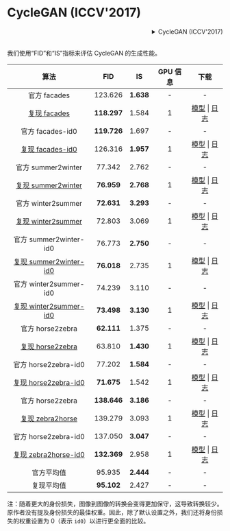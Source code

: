 # CycleGAN (ICCV'2017)

<!-- [ALGORITHM] -->

<details>
<summary align="right">CycleGAN (ICCV'2017)</summary>

```bibtex
@inproceedings{zhu2017unpaired,
  title={Unpaired image-to-image translation using cycle-consistent adversarial networks},
  author={Zhu, Jun-Yan and Park, Taesung and Isola, Phillip and Efros, Alexei A},
  booktitle={Proceedings of the IEEE international conference on computer vision},
  pages={2223--2232},
  year={2017}
}
```

</details>

<br/>

我们使用“FID”和“IS”指标来评估 CycleGAN 的生成性能。

|                                                       算法                                                        |     FID     |    IS     | GPU 信息 |                                                                                                                                                                               下载                                                                                                                                                                                |
| :---------------------------------------------------------------------------------------------------------------: | :---------: | :-------: | :------: | :---------------------------------------------------------------------------------------------------------------------------------------------------------------------------------------------------------------------------------------------------------------------------------------------------------------------------------------------------------------: |
|                                                   官方 facades                                                    |   123.626   | **1.638** |    -     |                                                                                                                                                                                 -                                                                                                                                                                                 |
|            [复现 facades](/configs/synthesizers/cyclegan/cyclegan_lsgan_resnet_in_1x1_80k_facades.py)             | **118.297** |   1.584   |    1     |                        [模型](https://download.openmmlab.com/mmediting/synthesizers/cyclegan/cyclegan_facades/cyclegan_lsgan_resnet_in_1x1_80k_facades_20200524-0b877c2a.pth) \| [日志](https://download.openmmlab.com/mmediting/synthesizers/cyclegan/cyclegan_facades/cyclegan_lsgan_resnet_in_1x1_80k_facades_20200524_211816.log.json)                        |
|                                                 官方 facades-id0                                                  | **119.726** |   1.697   |    -     |                                                                                                                                                                                 -                                                                                                                                                                                 |
|        [复现 facades-id0](/configs/synthesizers/cyclegan/cyclegan_lsgan_id0_resnet_in_1x1_80k_facades.py)         |   126.316   | **1.957** |    1     |                [模型](https://download.openmmlab.com/mmediting/synthesizers/cyclegan/cyclegan_facades_id0/cyclegan_lsgan_id0_resnet_in_1x1_80k_facades_20200524-438aa074.pth) \| [日志](https://download.openmmlab.com/mmediting/synthesizers/cyclegan/cyclegan_facades_id0/cyclegan_lsgan_id0_resnet_in_1x1_80k_facades_20200524_212548.log.json)                |
|                                                官方 summer2winter                                                 |   77.342    |   2.762   |    -     |                                                                                                                                                                                 -                                                                                                                                                                                 |
|     [复现 summer2winter](/configs/synthesizers/cyclegan/cyclegan_lsgan_resnet_in_1x1_246200_summer2winter.py)     | **76.959**  | **2.768** |    1     |         [模型](https://download.openmmlab.com/mmediting/synthesizers/cyclegan/cyclegan_summer2winter/cyclegan_lsgan_resnet_in_1x1_246200_summer2winter_20200524-0baeaff6.pth) \| [日志](https://download.openmmlab.com/mmediting/synthesizers/cyclegan/cyclegan_summer2winter/cyclegan_lsgan_resnet_in_1x1_246200_summer2winter_20200524_214809.log.json)         |
|                                                官方 winter2summer                                                 | **72.631**  | **3.293** |    -     |                                                                                                                                                                                 -                                                                                                                                                                                 |
|     [复现 winter2summer](/configs/synthesizers/cyclegan/cyclegan_lsgan_resnet_in_1x1_246200_summer2winter.py)     |   72.803    |   3.069   |    1     |         [模型](https://download.openmmlab.com/mmediting/synthesizers/cyclegan/cyclegan_summer2winter/cyclegan_lsgan_resnet_in_1x1_246200_summer2winter_20200524-0baeaff6.pth) \| [日志](https://download.openmmlab.com/mmediting/synthesizers/cyclegan/cyclegan_summer2winter/cyclegan_lsgan_resnet_in_1x1_246200_summer2winter_20200524_214809.log.json)         |
|                                              官方 summer2winter-id0                                               |   76.773    | **2.750** |    -     |                                                                                                                                                                                 -                                                                                                                                                                                 |
| [复现 summer2winter-id0](/configs/synthesizers/cyclegan/cyclegan_lsgan_id0_resnet_in_1x1_246200_summer2winter.py) | **76.018**  |   2.735   |    1     | [模型](https://download.openmmlab.com/mmediting/synthesizers/cyclegan/cyclegan_summer2winter_id0/cyclegan_lsgan_id0_resnet_in_1x1_246200_summer2winter_20200524-f280ecdd.pth) \| [日志](https://download.openmmlab.com/mmediting/synthesizers/cyclegan/cyclegan_summer2winter_id0/cyclegan_lsgan_id0_resnet_in_1x1_246200_summer2winter_20200524_215511.log.json) |
|                                              官方 winter2summer-id0                                               |   74.239    |   3.110   |    -     |                                                                                                                                                                                 -                                                                                                                                                                                 |
| [复现 winter2summer-id0](/configs/synthesizers/cyclegan/cyclegan_lsgan_id0_resnet_in_1x1_246200_summer2winter.py) | **73.498**  | **3.130** |    1     | [模型](https://download.openmmlab.com/mmediting/synthesizers/cyclegan/cyclegan_summer2winter_id0/cyclegan_lsgan_id0_resnet_in_1x1_246200_summer2winter_20200524-f280ecdd.pth) \| [日志](https://download.openmmlab.com/mmediting/synthesizers/cyclegan/cyclegan_summer2winter_id0/cyclegan_lsgan_id0_resnet_in_1x1_246200_summer2winter_20200524_215511.log.json) |
|                                                 官方 horse2zebra                                                  | **62.111**  |   1.375   |    -     |                                                                                                                                                                                 -                                                                                                                                                                                 |
|       [复现 horse2zebra](/configs/synthesizers/cyclegan/cyclegan_lsgan_resnet_in_1x1_266800_horse2zebra.py)       |   63.810    | **1.430** |    1     |             [模型](https://download.openmmlab.com/mmediting/synthesizers/cyclegan/cyclegan_horse2zebra/cyclegan_lsgan_resnet_in_1x1_266800_horse2zebra_20200524-1b3d5d3a.pth) \| [日志](https://download.openmmlab.com/mmediting/synthesizers/cyclegan/cyclegan_horse2zebra/cyclegan_lsgan_resnet_in_1x1_266800_horse2zebra_20200524_220040.log.json)             |
|                                               官方 horse2zebra-id0                                                |   77.202    | **1.584** |    -     |                                                                                                                                                                                 -                                                                                                                                                                                 |
|   [复现 horse2zebra-id0](/configs/synthesizers/cyclegan/cyclegan_lsgan_id0_resnet_in_1x1_266800_horse2zebra.py)   | **71.675**  |   1.542   |    1     |     [模型](https://download.openmmlab.com/mmediting/synthesizers/cyclegan/cyclegan_horse2zebra_id0/cyclegan_lsgan_id0_resnet_in_1x1_266800_horse2zebra_20200524-470fb8da.pth) \| [日志](https://download.openmmlab.com/mmediting/synthesizers/cyclegan/cyclegan_horse2zebra_id0/cyclegan_lsgan_id0_resnet_in_1x1_266800_horse2zebra_20200524_220655.log.json)     |
|                                                 官方 horse2zebra                                                  | **138.646** | **3.186** |    -     |                                                                                                                                                                                 -                                                                                                                                                                                 |
|       [复现 zebra2horse](/configs/synthesizers/cyclegan/cyclegan_lsgan_resnet_in_1x1_266800_horse2zebra.py)       |   139.279   |   3.093   |    1     |             [模型](https://download.openmmlab.com/mmediting/synthesizers/cyclegan/cyclegan_horse2zebra/cyclegan_lsgan_resnet_in_1x1_266800_horse2zebra_20200524-1b3d5d3a.pth) \| [日志](https://download.openmmlab.com/mmediting/synthesizers/cyclegan/cyclegan_horse2zebra/cyclegan_lsgan_resnet_in_1x1_266800_horse2zebra_20200524_220040.log.json)             |
|                                               官方 horse2zebra-id0                                                |   137.050   | **3.047** |    -     |                                                                                                                                                                                 -                                                                                                                                                                                 |
|   [复现 zebra2horse-id0](/configs/synthesizers/cyclegan/cyclegan_lsgan_id0_resnet_in_1x1_266800_horse2zebra.py)   | **132.369** |   2.958   |    1     |     [模型](https://download.openmmlab.com/mmediting/synthesizers/cyclegan/cyclegan_horse2zebra_id0/cyclegan_lsgan_id0_resnet_in_1x1_266800_horse2zebra_20200524-470fb8da.pth) \| [日志](https://download.openmmlab.com/mmediting/synthesizers/cyclegan/cyclegan_horse2zebra_id0/cyclegan_lsgan_id0_resnet_in_1x1_266800_horse2zebra_20200524_220655.log.json)     |
|                                                    官方平均值                                                     |   95.935    | **2.444** |    -     |                                                                                                                                                                                 -                                                                                                                                                                                 |
|                                                    复现平均值                                                     | **95.102**  |   2.427   |    -     |                                                                                                                                                                                 -                                                                                                                                                                                 |

注：随着更大的身份损失，图像到图像的转换会变得更加保守，这导致转换较少。原作者没有提及身份损失的最佳权重。因此，除了默认设置之外，我们还将身份损失的权重设置为 0（表示 `id0`）以进行更全面的比较。
